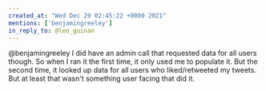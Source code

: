 ```yaml
---
created_at: "Wed Dec 29 02:45:22 +0000 2021"
mentions: ['benjamingreeley']
in_reply_to: @leo_guinan
---
```


@benjamingreeley I did have an admin call that requested data for all users though. So when I ran it the first time, it only used me to populate it. But the second time, it looked up data for all users who liked/retweeted my tweets. But at least that wasn't something user facing that did it.